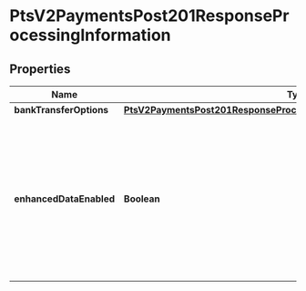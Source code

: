 
# PtsV2PaymentsPost201ResponseProcessingInformation

## Properties
Name | Type | Description | Notes
------------ | ------------- | ------------- | -------------
**bankTransferOptions** | [**PtsV2PaymentsPost201ResponseProcessingInformationBankTransferOptions**](PtsV2PaymentsPost201ResponseProcessingInformationBankTransferOptions.md) |  |  [optional]
**enhancedDataEnabled** | **Boolean** | - true : the airline data was included in the request to the processor. - false : the airline data was not included in the request to the processor.  |  [optional]



